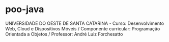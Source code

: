 # poo-java
UNIVERSIDADE DO OESTE DE SANTA CATARINA - Curso: Desenvolvimento Web, Cloud e Dispositivos Móveis / Componente curricular: Programação Orientada a Objetos / Professor: André Luiz Forchesatto
